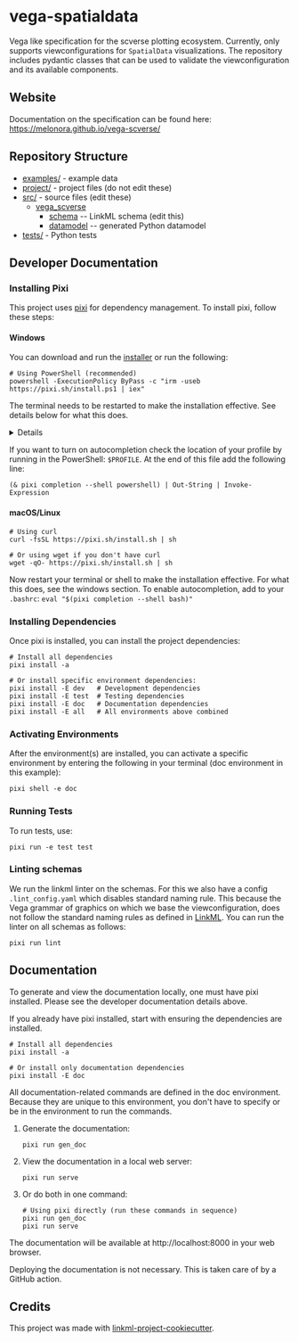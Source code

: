 # vega-spatialdata

Vega like specification for the scverse plotting ecosystem. Currently, only supports
viewconfigurations for `SpatialData` visualizations. The repository includes pydantic classes
that can be used to validate the viewconfiguration and its available components.

## Website
Documentation on the specification can be found here:
https://melonora.github.io/vega-scverse/

## Repository Structure

* [examples/](examples/) - example data
* [project/](project/) - project files (do not edit these)
* [src/](src/) - source files (edit these)
  * [vega_scverse](src/vega_scverse)
    * [schema](src/vega_scverse/schema) -- LinkML schema
      (edit this)
    * [datamodel](src/vega_scverse/datamodel) -- generated
      Python datamodel
* [tests/](tests/) - Python tests

## Developer Documentation

### Installing Pixi

This project uses [pixi](https://pixi.sh) for dependency management. To install pixi, follow these steps:

#### Windows
You can download and run the [installer](https://github.com/prefix-dev/pixi/releases/latest/download/pixi-x86_64-pc-windows-msvc.msi)
or run the following:
```
# Using PowerShell (recommended)
powershell -ExecutionPolicy ByPass -c "irm -useb https://pixi.sh/install.ps1 | iex"
```
The terminal needs to be restarted to make the installation effective. See details below for what this does.
<details>
The above invocation will automatically download the latest version of pixi, extract it, and move the pixi binary to 
%UserProfile%\.pixi\bin. The command will also add %UserProfile%\.pixi\bin to your PATH environment variable, allowing 
you to invoke pixi from anywhere.
</details>

If you want to turn on autocompletion check the location of your profile by running in the
PowerShell: `$PROFILE`. At the end of this file add the following line:

```(& pixi completion --shell powershell) | Out-String | Invoke-Expression```
#### macOS/Linux
```
# Using curl
curl -fsSL https://pixi.sh/install.sh | sh

# Or using wget if you don't have curl
wget -qO- https://pixi.sh/install.sh | sh
```

Now restart your terminal or shell to make the installation effective. For what this does, see the windows section.
To enable autocompletion, add to your `.bashrc`:
```eval "$(pixi completion --shell bash)"```

### Installing Dependencies

Once pixi is installed, you can install the project dependencies:

```
# Install all dependencies
pixi install -a

# Or install specific environment dependencies:
pixi install -E dev   # Development dependencies
pixi install -E test  # Testing dependencies
pixi install -E doc   # Documentation dependencies
pixi install -E all   # All environments above combined
```

### Activating Environments

After the environment(s) are installed, you can activate a specific environment by entering
the following in your terminal (doc environment in this example):

```pixi shell -e doc```

### Running Tests

To run tests, use:

```
pixi run -e test test
```

### Linting schemas

We run the linkml linter on the schemas. For this we also have a config `.lint_config.yaml` which disables standard 
naming rule. This because the Vega grammar of graphics on which we base the viewconfiguration, does not follow the
standard naming rules as defined in [LinkML](https://linkml.io/). You can run the linter on all schemas as follows:

```shell
pixi run lint
```


## Documentation

To generate and view the documentation locally, one must have pixi installed. Please 
see the developer documentation details above.

If you already have pixi installed, start with ensuring the dependencies are installed.
```
# Install all dependencies
pixi install -a

# Or install only documentation dependencies
pixi install -E doc
```

All documentation-related commands are defined in the doc environment. Because they are unique
to this environment, you don't have to specify or be in the environment to run the commands.
1. Generate the documentation:
   ```
   pixi run gen_doc
   ```

2. View the documentation in a local web server:
   ```
   pixi run serve
   ```

3. Or do both in one command:
   ```
   # Using pixi directly (run these commands in sequence)
   pixi run gen_doc
   pixi run serve
   ```

The documentation will be available at http://localhost:8000 in your web browser. 

Deploying the documentation is not necessary. This is taken care of by a GitHub action.

## Credits

This project was made with
[linkml-project-cookiecutter](https://github.com/linkml/linkml-project-cookiecutter).
